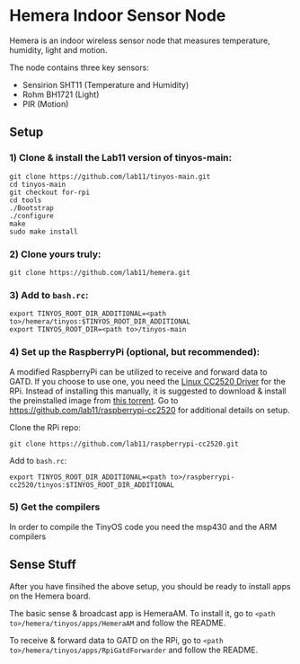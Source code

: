 Hemera Indoor Sensor Node
=========================

Hemera is an indoor wireless sensor node that measures temperature, humidity, light and motion.

The node contains three key sensors:
- Sensirion SHT11 (Temperature and Humidity)
- Rohm BH1721 (Light)
- PIR (Motion)


Setup
-----

### 1) Clone &amp; install the Lab11 version of tinyos-main:

    git clone https://github.com/lab11/tinyos-main.git
    cd tinyos-main
    git checkout for-rpi
    cd tools
    ./Bootstrap
    ./configure
    make
    sudo make install


### 2) Clone yours truly:

    git clone https://github.com/lab11/hemera.git


### 3) Add to `bash.rc`:

    export TINYOS_ROOT_DIR_ADDITIONAL=<path to>/hemera/tinyos:$TINYOS_ROOT_DIR_ADDITIONAL
    export TINYOS_ROOT_DIR=<path to>/tinyos-main


### 4) Set up the RaspberryPi (optional, but recommended):

A modified RaspberryPi can be utilized to receive and forward data to GATD. 
If you choose to use one, you need the [Linux CC2520 Driver](https://github.com/ab500/linux-cc2520-driver) for the RPi.
Instead of installing this manually, it is suggested to download &amp; install the preinstalled image from [this torrent](https://github.com/lab11/raspberrypi-cc2520/tree/master/torrents).
Go to https://github.com/lab11/raspberrypi-cc2520 for additional details on setup.

Clone the RPi repo:

    git clone https://github.com/lab11/raspberrypi-cc2520.git

Add to `bash.rc`:

    export TINYOS_ROOT_DIR_ADDITIONAL=<path to>/raspberrypi-cc2520/tinyos:$TINYOS_ROOT_DIR_ADDITIONAL


### 5) Get the compilers

In order to compile the TinyOS code you need the msp430 and the ARM compilers


Sense Stuff
-----------

After you have finsihed the above setup, you should be ready to install apps on the Hemera board.

The basic sense &amp; broadcast app is HemeraAM. To install it, go to `<path to>/hemera/tinyos/apps/HemeraAM` and follow the README. 

To receive &amp; forward data to GATD on the RPi, go to `<path to>/hemera/tinyos/apps/RpiGatdForwarder` and follow the README.
